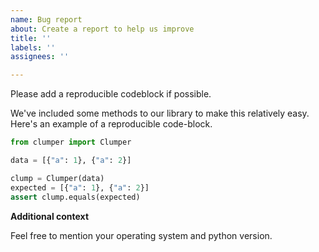 ```yaml
---
name: Bug report
about: Create a report to help us improve
title: ''
labels: ''
assignees: ''

---
```


Please add a reproducible codeblock if possible.

We've included some methods to our library to make this
relatively easy. Here's an example of a reproducible code-block.

```python
from clumper import Clumper

data = [{"a": 1}, {"a": 2}]

clump = Clumper(data)
expected = [{"a": 1}, {"a": 2}]
assert clump.equals(expected)
```

**Additional context**

Feel free to mention your operating system and python version.
